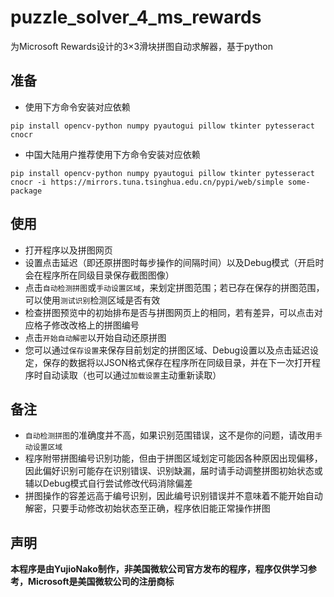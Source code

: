 # puzzle_solver_4_ms_rewards
为Microsoft Rewards设计的3×3滑块拼图自动求解器，基于python
## 准备
* 使用下方命令安装对应依赖
```
pip install opencv-python numpy pyautogui pillow tkinter pytesseract cnocr
```
* 中国大陆用户推荐使用下方命令安装对应依赖
```
pip install opencv-python numpy pyautogui pillow tkinter pytesseract cnocr -i https://mirrors.tuna.tsinghua.edu.cn/pypi/web/simple some-package
```
## 使用
* 打开程序以及拼图网页
* 设置点击延迟（即还原拼图时每步操作的间隔时间）以及Debug模式（开启时会在程序所在同级目录保存截图图像）
* 点击`自动检测拼图`或`手动设置区域`，来划定拼图范围；若已存在保存的拼图范围，可以使用`测试识别`检测区域是否有效
* 检查拼图预览中的初始排布是否与拼图网页上的相同，若有差异，可以点击对应格子修改改格上的拼图编号
* 点击`开始自动解密`以开始自动还原拼图
* 您可以通过`保存设置`来保存目前划定的拼图区域、Debug设置以及点击延迟设定，保存的数据将以JSON格式保存在程序所在同级目录，并在下一次打开程序时自动读取（也可以通过`加载设置`主动重新读取）
## 备注
* `自动检测拼图`的准确度并不高，如果识别范围错误，这不是你的问题，请改用`手动设置区域`
* 程序附带拼图编号识别功能，但由于拼图区域划定可能因各种原因出现偏移，因此偏好识别可能存在识别错误、识别缺漏，届时请手动调整拼图初始状态或辅以Debug模式自行尝试修改代码消除偏差
* 拼图操作的容差远高于编号识别，因此编号识别错误并不意味着不能开始自动解密，只要手动修改初始状态至正确，程序依旧能正常操作拼图
## 声明
<b>本程序是由YujioNako制作，非美国微软公司官方发布的程序，程序仅供学习参考，Microsoft是美国微软公司的注册商标</b>
